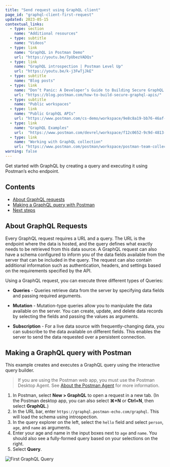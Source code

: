 ```yaml
---
title: "Send request using GraphQL client"
page_id: "graphql-client-first-request"
updated: 2023-05-15
contextual_links:
  - type: section
    name: "Additional resources"
  - type: subtitle
    name: "Videos"
  - type: link
    name: "GraphQL in Postman Demo"
    url: "https://youtu.be/7pUbezVADQs"
  - type: link
    name: "GraphQL introspection | Postman Level Up"
    url: "https://youtu.be/k-j3FwTjJkE"
  - type: subtitle
    name: "Blog posts"
  - type: link
    name: "Don’t Panic: A Developer’s Guide to Building Secure GraphQL APIs"
    url: "https://blog.postman.com/how-to-build-secure-graphql-apis/"
  - type: subtitle
    name: "Public workspaces"
  - type: link
    name: "Public GraphQL APIs"
    url: "https://www.postman.com/cs-demo/workspace/9e8c8a19-bb76-46af-9e8d-5747bf8fcce5"
  - type: link
    name: "GraphQL Examples"
    url:  "https://www.postman.com/devrel/workspace/f12c0652-9c9d-4813-968b-c8ed0b3f0022"
  - type: link
    name: "Working with GraphQL collection"
    url: "https://www.postman.com/postman/workspace/postman-team-collections/collection/1559645-c0dd3eb3-5258-4ddd-a6e4-2780c5212e33?ctx=documentation"
warning: false
---
```


Get started with GraphQL by creating a query and executing it using Postman’s echo endpoint.

## Contents

* [About GraphQL requests](#about-graphql-requests)
* [Making a GraphQL query with Postman](#making-a-graphql-query-with-postman)
* [Next steps](#next-steps)

## About GraphQL Requests

Every GraphQL request requires a URL and a query. The URL is the endpoint where the data is hosted, and the query defines what exactly needs to be retrieved from this data source. A GraphQL request can also have a schema configured to inform you of the data fields available from the server that can be included in the query. The request can also contain additional information such as authentication, headers, and settings based on the requirements specified by the API.

Using a GraphQL request, you can execute three different types of Queries:

* **Queries** - Queries retrieve data from the server by specifying data fields and passing required arguments.

* **Mutation** - Mutation-type queries allow you to manipulate the data available on the server. You can create, update, and delete data records by selecting the fields and passing the values as arguments.

* **Subscription** - For a live data source with frequently-changing data, you can subscribe to the data available on different fields. This enables the server to send the data requested over a persistent connection.

## Making a GraphQL query with Postman

This example creates and executes a GraphQL query using the interactive query builder.

> If you are using the Postman web app, you must use the Postman Desktop Agent. See [About the Postman Agent](/docs/getting-started/basics/about-postman-agent/) for more information.

1. In Postman, select **New > GraphQL** to open a request in a new tab. (In the Postman desktop app, you can also select **⌘+N** or **Ctrl+N**, then select **GraphQL**.)
1. In the URL bar, enter `https://graphql.postman-echo.com/graphql`. This will load the schema using introspection.
1. In the query explorer on the left, select the `hello` field and select `person`, `age`, and `name` as arguments.
1. Enter your age and name in the input boxes next to `age` and `name`. You should also see a fully-formed query based on your selections on the right.
1. Select **Query**.

![First GraphQL Query](https://assets.postman.com/postman-docs/v10/graphql-schema-explorer-v10-1.gif)
